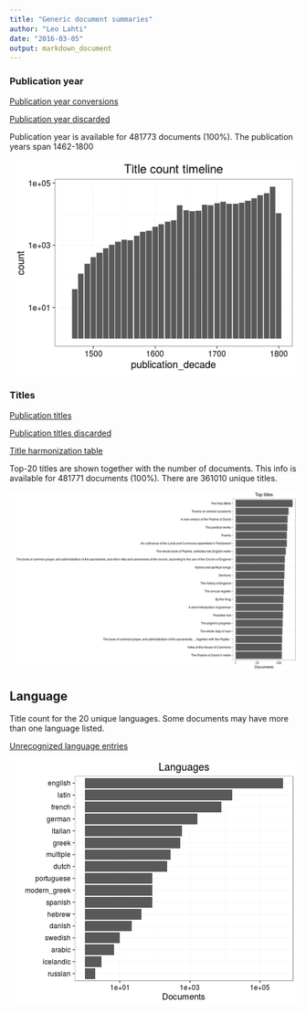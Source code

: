 ```yaml
---
title: "Generic document summaries"
author: "Leo Lahti"
date: "2016-03-05"
output: markdown_document
---
```



### Publication year

[Publication year conversions](output.tables/publication_year_conversion_nontrivial.csv)

[Publication year discarded](output.tables/publication_year_discarded.csv)

Publication year is available for 481773 documents (100%). The publication years span 1462-1800

![plot of chunk summarypublicationyear](figure/summarypublicationyear-1.png)


### Titles

[Publication titles](output.tables/title_accepted.csv)

[Publication titles discarded](output.tables/title_discarded.csv)

[Title harmonization table](output.tables/title_conversion_nontrivial.csv)

Top-20 titles are shown together with the number of documents. This info is available for 481771 documents (100%). There are 361010 unique titles.

![plot of chunk summarytitle](figure/summarytitle-1.png)

## Language

Title count for the 20 unique languages. Some documents may have more than one language listed.

[Unrecognized language entries](output.tables/language_unidentified.csv)  

![plot of chunk summarylang](figure/summarylang-1.png)

